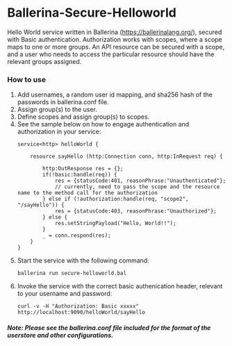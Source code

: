 # Ballerina-Secure-Helloworld
Hello World service written in Ballerina (https://ballerinalang.org/), secured with Basic authentication. 
Authorization works with scopes, where a scope maps to one or more groups. An API resource can be secured with a scope, 
and a user who needs to access the particular resource should have the relevant groups assigned. 

### How to use
1. Add usernames, a random user id mapping, and sha256 hash of the passwords in ballerina.conf file.
2. Assign group(s) to the user.
3. Define scopes and assign group(s) to scopes.
4. See the sample below on how to engage authentication and authorization in your service:
   ```
   service<http> helloWorld {
   
       resource sayHello (http:Connection conn, http:InRequest req) {
   
           http:OutResponse res = {};
           if(!basic:handle(req)) {
               res = {statusCode:401, reasonPhrase:"Unauthenticated"};
               // currently, need to pass the scope and the resource name to the method call for the authorization
           } else if (!authorization:handle(req, "scope2", "/sayHello")) {
               res = {statusCode:403, reasonPhrase:"Unauthorized"};
           } else {
               res.setStringPayload("Hello, World!!");
           }
           _ = conn.respond(res);
       }
   }
   ```
5. Start the service with the following command:
   ```
   ballerina run secure-helloworld.bal
   ```
6. Invoke the service with the correct basic authenication header, relevant to your username and password:
   ```
   curl -v -H "Authorization: Basic xxxxx" http://localhost:9090/helloWorld/sayHello
   ```   
##### Note: Please see the ballerina.conf file included for the format of the userstore and other configurations.
